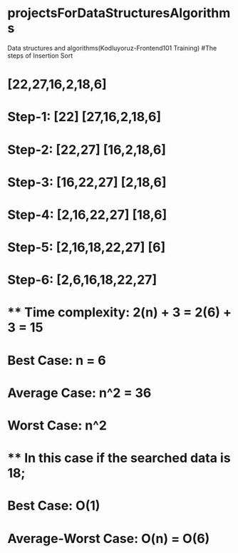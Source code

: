 # projectsForDataStructuresAlgorithms
Data structures and algorithms(Kodluyoruz-Frontend101 Training)
#The steps of Insertion Sort
# [22,27,16,2,18,6]
# Step-1: [22] [27,16,2,18,6]
# Step-2: [22,27] [16,2,18,6]
# Step-3: [16,22,27] [2,18,6]
# Step-4: [2,16,22,27] [18,6]
# Step-5: [2,16,18,22,27] [6]
# Step-6: [2,6,16,18,22,27]
# ** Time complexity: 2(n) + 3 = 2(6) + 3 = 15
# Best Case: n = 6
# Average Case: n^2 = 36
# Worst Case: n^2
# ** In this case if the searched data is 18;
# Best Case:  O(1)
# Average-Worst Case: O(n) = O(6)

